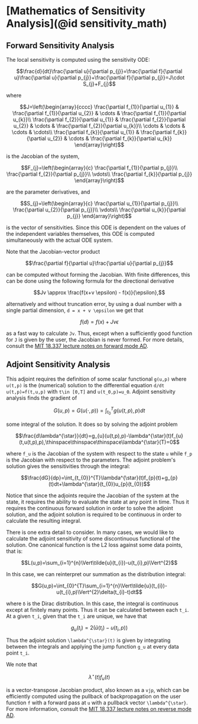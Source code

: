 # [Mathematics of Sensitivity Analysis](@id sensitivity_math)

## Forward Sensitivity Analysis

The local sensitivity is computed using the sensitivity ODE:

```math
\frac{d}{dt}\frac{\partial u}{\partial p_{j}}=\frac{\partial f}{\partial u}\frac{\partial u}{\partial p_{j}}+\frac{\partial f}{\partial p_{j}}=J\cdot S_{j}+F_{j}
```

where

```math
J=\left(\begin{array}{cccc}
\frac{\partial f_{1}}{\partial u_{1}} & \frac{\partial f_{1}}{\partial u_{2}} & \cdots & \frac{\partial f_{1}}{\partial u_{k}}\\
\frac{\partial f_{2}}{\partial u_{1}} & \frac{\partial f_{2}}{\partial u_{2}} & \cdots & \frac{\partial f_{2}}{\partial u_{k}}\\
\cdots & \cdots & \cdots & \cdots\\
\frac{\partial f_{k}}{\partial u_{1}} & \frac{\partial f_{k}}{\partial u_{2}} & \cdots & \frac{\partial f_{k}}{\partial u_{k}}
\end{array}\right)
```

is the Jacobian of the system,

```math
F_{j}=\left(\begin{array}{c}
\frac{\partial f_{1}}{\partial p_{j}}\\
\frac{\partial f_{2}}{\partial p_{j}}\\
\vdots\\
\frac{\partial f_{k}}{\partial p_{j}}
\end{array}\right)
```

are the parameter derivatives, and

```math
S_{j}=\left(\begin{array}{c}
\frac{\partial u_{1}}{\partial p_{j}}\\
\frac{\partial u_{2}}{\partial p_{j}}\\
\vdots\\
\frac{\partial u_{k}}{\partial p_{j}}
\end{array}\right)
```

is the vector of sensitivities. Since this ODE is dependent on the values of the
independent variables themselves, this ODE is computed simultaneously with the
actual ODE system.

Note that the Jacobian-vector product

```math
\frac{\partial f}{\partial u}\frac{\partial u}{\partial p_{j}}
```

can be computed without forming the Jacobian. With finite differences, this can be done using the following
formula for the directional derivative

```math
Jv \approx \frac{f(x+v \epsilon) - f(x)}{\epsilon},
```

alternatively and without truncation error,
by using a dual number with a single partial dimension, ``d = x + v \epsilon`` we get that

```math
f(d) = f(x) + Jv \epsilon
```

as a fast way to calculate ``Jv``. Thus, except when a sufficiently good function for `J` is given
by the user, the Jacobian is never formed. For more details, consult the
[MIT 18.337 lecture notes on forward mode AD](https://book.sciml.ai/notes/08-Forward-Mode_Automatic_Differentiation_(AD)_via_High_Dimensional_Algebras/).

## Adjoint Sensitivity Analysis

This adjoint requires the definition of some scalar functional ``g(u,p)``
where ``u(t,p)`` is the (numerical) solution to the differential equation
``d/dt u(t,p)=f(t,u,p)`` with ``t\in [0,T]`` and ``u(t_0,p)=u_0``.
Adjoint sensitivity analysis finds the gradient of

```math
G(u,p)=G(u(\cdot,p))=\int_{t_{0}}^{T}g(u(t,p),p)dt
```

some integral of the solution. It does so by solving the adjoint problem

```math
\frac{d\lambda^{\star}}{dt}=g_{u}(u(t,p),p)-\lambda^{\star}(t)f_{u}(t,u(t,p),p),\thinspace\thinspace\thinspace\lambda^{\star}(T)=0
```

where ``f_u`` is the Jacobian of the system with respect to the state ``u`` while
``f_p`` is the Jacobian with respect to the parameters. The adjoint problem's
solution gives the sensitivities through the integral:

```math
\frac{dG}{dp}=\int_{t_{0}}^{T}\lambda^{\star}(t)f_{p}(t)+g_{p}(t)dt+\lambda^{\star}(t_{0})u_{p}(t_{0})
```

Notice that since the adjoints require the Jacobian of the system at the state,
it requires the ability to evaluate the state at any point in time. Thus it
requires the continuous forward solution in order to solve the adjoint solution,
and the adjoint solution is required to be continuous in order to calculate the
resulting integral.

There is one extra detail to consider. In many cases, we would like to calculate
the adjoint sensitivity of some discontinuous functional of the solution. One
canonical function is the L2 loss against some data points, that is:

```math
L(u,p)=\sum_{i=1}^{n}\Vert\tilde{u}(t_{i})-u(t_{i},p)\Vert^{2}
```

In this case, we can reinterpret our summation as the distribution integral:

```math
G(u,p)=\int_{0}^{T}\sum_{i=1}^{n}\Vert\tilde{u}(t_{i})-u(t_{i},p)\Vert^{2}\delta(t_{i}-t)dt
```

where ``δ`` is the Dirac distribution. In this case, the integral is continuous
except at finitely many points. Thus it can be calculated between each ``t_i``.
At a given ``t_i``, given that the ``t_i`` are unique, we have that

```math
g_{u}(t_{i})=2\left(\tilde{u}(t_{i})-u(t_{i},p)\right)
```

Thus the adjoint solution ``\lambda^{\star}(t)`` is given by integrating between the integrals and
applying the jump function ``g_u`` at every data point ``t_i``.

We note that

```math
\lambda^{\star}(t)f_{u}(t)
```

is a vector-transpose Jacobian product, also known as a `vjp`, which can be efficiently computed
using the pullback of backpropagation on the user function `f` with a forward pass at `u` with a
pullback vector ``\lambda^{\star}``. For more information, consult the
[MIT 18.337 lecture notes on reverse mode AD](https://book.sciml.ai/notes/10-Basic_Parameter_Estimation-Reverse-Mode_AD-and_Inverse_Problems/).
